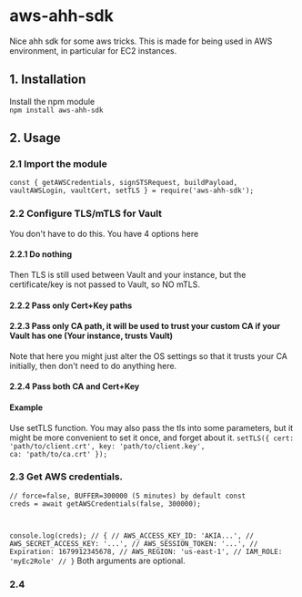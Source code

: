# aws-ahh-sdk
Nice ahh sdk for some aws tricks.
This is made for being used in AWS environment, in particular for EC2 instances. 
## 1. Installation
Install the npm module<br>
<code>npm install aws-ahh-sdk
</code>

## 2. Usage
### 2.1 Import the module
<code>const {
  getAWSCredentials,
  signSTSRequest,
  buildPayload,
  vaultAWSLogin,
  vaultCert,
  setTLS
} = require('aws-ahh-sdk');</code>
### 2.2 Configure TLS/mTLS for Vault
You don't have to do this. You have 4 options here
#### 2.2.1 Do nothing
Then TLS is still used between Vault and your instance, but the certificate/key is not passed to Vault, so <bold>NO</bold> mTLS.
#### 2.2.2 Pass only Cert+Key paths
#### 2.2.3 Pass only CA path, it will be used to trust your custom CA if your Vault has one (Your instance, trusts Vault)
Note that here you might just alter the OS settings so that it trusts your CA initially, then don't need to do anything here.
#### 2.2.4 Pass both CA and Cert+Key
#### Example
Use setTLS function. You may also pass the tls into some parameters, but it might be more convenient to set it once, and forget about it.
<code>setTLS({
  cert: 'path/to/client.crt',
  key:  'path/to/client.key',
  ca:   'path/to/ca.crt'
});
</code>
### 2.3 Get AWS credentials.
<code>// force=false, BUFFER=300000 (5 minutes) by default
const creds = await getAWSCredentials(false, 300000);

console.log(creds);
// {
//   AWS_ACCESS_KEY_ID: 'AKIA...',
//   AWS_SECRET_ACCESS_KEY: '...',
//   AWS_SESSION_TOKEN: '...',
//   Expiration: 1679912345678,
//   AWS_REGION: 'us-east-1',
//   IAM_ROLE: 'myEc2Role'
// }</code>
Both arguments are optional. 

### 2.4 
